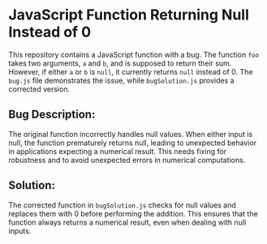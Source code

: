 # JavaScript Function Returning Null Instead of 0

This repository contains a JavaScript function with a bug. The function `foo` takes two arguments, `a` and `b`, and is supposed to return their sum.  However, if either `a` or `b` is `null`, it currently returns `null` instead of 0.  The `bug.js` file demonstrates the issue, while `bugSolution.js` provides a corrected version.

## Bug Description:

The original function incorrectly handles null values. When either input is null, the function prematurely returns null, leading to unexpected behavior in applications expecting a numerical result. This needs fixing for robustness and to avoid unexpected errors in numerical computations.

## Solution:

The corrected function in `bugSolution.js` checks for null values and replaces them with 0 before performing the addition. This ensures that the function always returns a numerical result, even when dealing with null inputs.